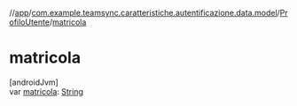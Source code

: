 //[app](../../../index.md)/[com.example.teamsync.caratteristiche.autentificazione.data.model](../index.md)/[ProfiloUtente](index.md)/[matricola](matricola.md)

# matricola

[androidJvm]\
var [matricola](matricola.md): [String](https://kotlinlang.org/api/latest/jvm/stdlib/kotlin/-string/index.html)
